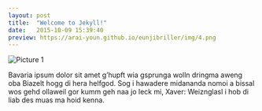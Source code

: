 ```yaml
---
layout: post
title:  "Welcome to Jekyll!"
date:   2015-10-09 15:39:40
preview: https://arai-youn.github.io/eunjibriller/img/4.png
---
```


![Picture 1](https://unsplash.it/800/600)

Bavaria ipsum dolor sit amet g’hupft wia gsprunga wolln dringma aweng oba Biazelt hogg di hera helfgod. Sog i hawadere midananda nomoi a bissal wos gehd ollaweil gor kumm geh naa jo leck mi, Xaver: Weiznglasl i hob di liab des muas ma hoid kenna.
